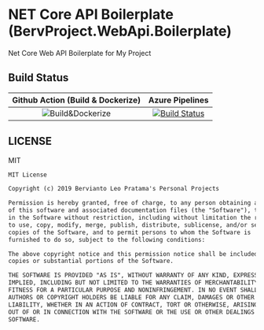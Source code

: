 # NET Core API Boilerplate (BervProject.WebApi.Boilerplate)

Net Core Web API Boilerplate for My Project

## Build Status

| Github Action (Build & Dockerize) | Azure Pipelines |
|:-------------:|:---------------:|
| ![Build&Dockerize](https://github.com/bervProject/NETCoreAPIBoilerplate/workflows/Build&Dockerize/badge.svg) | [![Build Status](https://dev.azure.com/berviantoleo/NETCoreWebAPIBoilerplate/_apis/build/status/bervProject.NETCoreAPIBoilerplate?branchName=master)](https://dev.azure.com/berviantoleo/NETCoreWebAPIBoilerplate/_build/latest?definitionId=6&branchName=master) |

## LICENSE

MIT

```markdown
MIT License

Copyright (c) 2019 Bervianto Leo Pratama's Personal Projects

Permission is hereby granted, free of charge, to any person obtaining a copy
of this software and associated documentation files (the "Software"), to deal
in the Software without restriction, including without limitation the rights
to use, copy, modify, merge, publish, distribute, sublicense, and/or sell
copies of the Software, and to permit persons to whom the Software is
furnished to do so, subject to the following conditions:

The above copyright notice and this permission notice shall be included in all
copies or substantial portions of the Software.

THE SOFTWARE IS PROVIDED "AS IS", WITHOUT WARRANTY OF ANY KIND, EXPRESS OR
IMPLIED, INCLUDING BUT NOT LIMITED TO THE WARRANTIES OF MERCHANTABILITY,
FITNESS FOR A PARTICULAR PURPOSE AND NONINFRINGEMENT. IN NO EVENT SHALL THE
AUTHORS OR COPYRIGHT HOLDERS BE LIABLE FOR ANY CLAIM, DAMAGES OR OTHER
LIABILITY, WHETHER IN AN ACTION OF CONTRACT, TORT OR OTHERWISE, ARISING FROM,
OUT OF OR IN CONNECTION WITH THE SOFTWARE OR THE USE OR OTHER DEALINGS IN THE
SOFTWARE.
```
